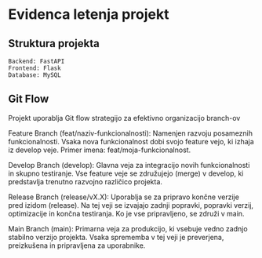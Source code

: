 #  Evidenca letenja projekt

## Struktura projekta

    Backend: FastAPI
    Frontend: Flask
    Database: MySQL

##   Git Flow

Projekt uporablja Git flow strategijo za efektivno organizacijo branch-ov

Feature Branch (feat/naziv-funkcionalnosti): Namenjen razvoju posameznih funkcionalnosti. Vsaka nova funkcionalnost dobi svojo feature vejo, ki izhaja iz develop veje. Primer imena: feat/moja-funkcionalnost.

Develop Branch (develop): Glavna veja za integracijo novih funkcionalnosti in skupno testiranje. Vse feature veje se združujejo (merge) v develop, ki predstavlja trenutno razvojno različico projekta.

Release Branch (release/vX.X): Uporablja se za pripravo končne verzije pred izidom (release). Na tej veji se izvajajo zadnji popravki, popravki verzij, optimizacije in končna testiranja. Ko je vse pripravljeno, se združi v main.

Main Branch (main): Primarna veja za produkcijo, ki vsebuje vedno zadnjo stabilno verzijo projekta. Vsaka sprememba v tej veji je preverjena, preizkušena in pripravljena za uporabnike.
